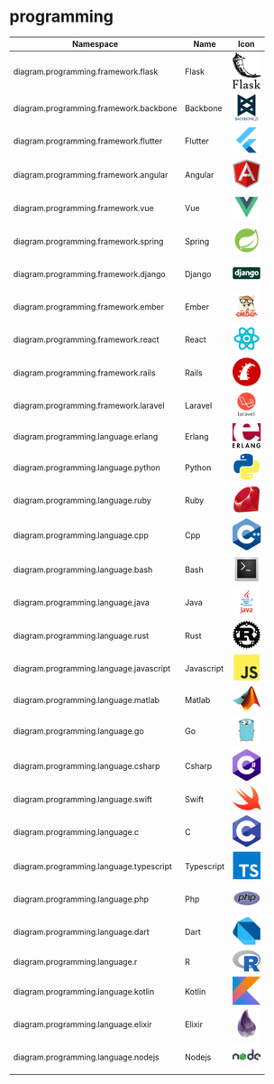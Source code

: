 # programming

Namespace | Name | Icon
--|--|--
diagram.programming.framework.flask|Flask|<img src="../resources/programming/framework/flask.png" width="50px" />
diagram.programming.framework.backbone|Backbone|<img src="../resources/programming/framework/backbone.png" width="50px" />
diagram.programming.framework.flutter|Flutter|<img src="../resources/programming/framework/flutter.png" width="50px" />
diagram.programming.framework.angular|Angular|<img src="../resources/programming/framework/angular.png" width="50px" />
diagram.programming.framework.vue|Vue|<img src="../resources/programming/framework/vue.png" width="50px" />
diagram.programming.framework.spring|Spring|<img src="../resources/programming/framework/spring.png" width="50px" />
diagram.programming.framework.django|Django|<img src="../resources/programming/framework/django.png" width="50px" />
diagram.programming.framework.ember|Ember|<img src="../resources/programming/framework/ember.png" width="50px" />
diagram.programming.framework.react|React|<img src="../resources/programming/framework/react.png" width="50px" />
diagram.programming.framework.rails|Rails|<img src="../resources/programming/framework/rails.png" width="50px" />
diagram.programming.framework.laravel|Laravel|<img src="../resources/programming/framework/laravel.png" width="50px" />
diagram.programming.language.erlang|Erlang|<img src="../resources/programming/language/erlang.png" width="50px" />
diagram.programming.language.python|Python|<img src="../resources/programming/language/python.png" width="50px" />
diagram.programming.language.ruby|Ruby|<img src="../resources/programming/language/ruby.png" width="50px" />
diagram.programming.language.cpp|Cpp|<img src="../resources/programming/language/cpp.png" width="50px" />
diagram.programming.language.bash|Bash|<img src="../resources/programming/language/bash.png" width="50px" />
diagram.programming.language.java|Java|<img src="../resources/programming/language/java.png" width="50px" />
diagram.programming.language.rust|Rust|<img src="../resources/programming/language/rust.png" width="50px" />
diagram.programming.language.javascript|Javascript|<img src="../resources/programming/language/javascript.png" width="50px" />
diagram.programming.language.matlab|Matlab|<img src="../resources/programming/language/matlab.png" width="50px" />
diagram.programming.language.go|Go|<img src="../resources/programming/language/go.png" width="50px" />
diagram.programming.language.csharp|Csharp|<img src="../resources/programming/language/csharp.png" width="50px" />
diagram.programming.language.swift|Swift|<img src="../resources/programming/language/swift.png" width="50px" />
diagram.programming.language.c|C|<img src="../resources/programming/language/c.png" width="50px" />
diagram.programming.language.typescript|Typescript|<img src="../resources/programming/language/typescript.png" width="50px" />
diagram.programming.language.php|Php|<img src="../resources/programming/language/php.png" width="50px" />
diagram.programming.language.dart|Dart|<img src="../resources/programming/language/dart.png" width="50px" />
diagram.programming.language.r|R|<img src="../resources/programming/language/r.png" width="50px" />
diagram.programming.language.kotlin|Kotlin|<img src="../resources/programming/language/kotlin.png" width="50px" />
diagram.programming.language.elixir|Elixir|<img src="../resources/programming/language/elixir.png" width="50px" />
diagram.programming.language.nodejs|Nodejs|<img src="../resources/programming/language/nodejs.png" width="50px" />

